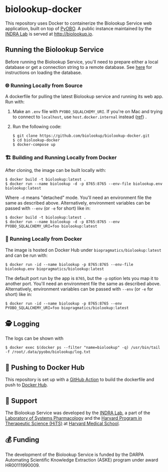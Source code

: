 # biolookup-docker

This repository uses Docker to containerize the Biolookup Service web application, built on top
of [PyOBO](https://github.com/pyobo/pyobo). A public instance maintained by
the [INDRA Lab](https://indralab.github.io) is served at http://biolookup.io.

## Running the Biolookup Service

Before running the Biolookup Service, you'll need to prepare either a local database or get a
connection string to a remote database.
See [here](https://github.com/biolookup/biolookup#%EF%B8%8F-load-the-database)
for instructions on loading the database.

### 🌐 Running Locally from Source

A dockerfile for pulling the latest Biolookup service and running its web app. Run with:

1. Make an `.env` file with `PYOBO_SQLALCHEMY_URI`. If you're on Mac and trying to connect to
   `localhost`, use `host.docker.internal`
   instead ([ref](https://stackoverflow.com/questions/30239152/specify-extras-require-with-pip-install-e))
   .
2. Run the following code:

    ```shell
    $ git clone https://github.com/biolookup/biolookup-docker.git
    $ cd biolookup-docker
    $ docker-compose up
    ```

### 🏗️ Building and Running Locally from Docker

After cloning, the image can be built locally with:

```shell
$ docker build -t biolookup:latest .
$ docker run --name biolookup -d -p 8765:8765 --env-file biolookup.env biolookup:latest
```

Where `-d` means "detached" mode. You'll need an environment file the same as described above.
Alternatively, environment variables can be passed with `--env` (or `-e` for short) like in:

```shell
$ docker build -t biolookup:latest .
$ docker run --name biolookup -d -p 8765:8765 --env PYOBO_SQLALCHEMY_URI=foo biolookup:latest
```

### 🐋 Running Locally from Docker

The image is hosted on Docker Hub under `biopragmatics/biolookup:latest` and can be run with:

```shell
$ docker run -id --name biolookup -p 8765:8765 --env-file biolookup.env biopragmatics/biolookup:latest
```

The default port run by the app is `8765`, but the `-p` option lets you map it to another port.
You'll need an environment file the same as described above. Alternatively, environment variables
can be passed with `--env` (or `-e` for short) like in:

```shell
$ docker run -id --name biolookup -p 8765:8765 --env PYOBO_SQLALCHEMY_URI=foo biopragmatics/biolookup:latest
```

## 🕵️ Logging

The logs can be shown with

```shell
$ docker exec $(docker ps --filter "name=biolookup" -q) /usr/bin/tail -f /root/.data/pyobo/biolookup/log.txt
```

## 📡 Pushing to Docker Hub

This repository is set up with
a [GitHub Action](https://github.com/biolookup/biolookup-docker/actions/workflows/ci.yml)
to build the dockerfile and push
to [Docker Hub](https://hub.docker.com/repository/docker/biopragmatics/biolookup).

## 🎁 Support

The Biolookup Service was developed by the [INDRA Lab](https://indralab.github.io), a part of the
[Laboratory of Systems Pharmacology](https://hits.harvard.edu/the-program/laboratory-of-systems-pharmacology/about/)
and the [Harvard Program in Therapeutic Science (HiTS)](https://hits.harvard.edu)
at [Harvard Medical School](https://hms.harvard.edu/).

## 💰 Funding

The development of the Biolookup Service is funded by the DARPA Automating Scientific Knowledge
Extraction (ASKE) program under award HR00111990009.
